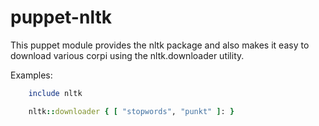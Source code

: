 puppet-nltk
===========

This puppet module provides the nltk package and also makes it easy to
download various corpi using the nltk.downloader utility.

Examples:

```ruby
    include nltk

    nltk::downloader { [ "stopwords", "punkt" ]: }
```
